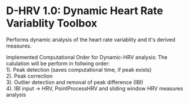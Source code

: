 # D-HRV 1.0: Dynamic Heart Rate Variablity Toolbox
Performs dynamic analysis of the heart rate variablity and it's derived measures. 

Implemented Computational Order for Dynamic-HRV analysis: 
The calulation will be perform in follwing order: \
         1). Peak detection (saves computational time, if peak exists) \
         2). Peak correction \
         3). Outlier detection and removal of peak difference (IBI) \
         4). IBI input -> HRV, PointProcessHRV and sliding window HRV measures analysis 
